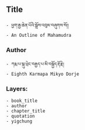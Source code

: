 ## Title
	- ཕྱག་རྒྱ་ཆེན་པོའི་སྒྲོས་འབུམ་བཞུགས་སོ།།
	- An Outline of Mahamudra

### Author
	- ཀརྨ་པ་སྐུ་ཕྲེང་བརྒྱད་པ་མི་བསྐྱོད་རྡོ་རྗེ།
	- Eighth Karmapa Mikyo Dorje

### Layers:
	- book_title
	- author
	- chapter_title
	- quotation
	- yigchung
